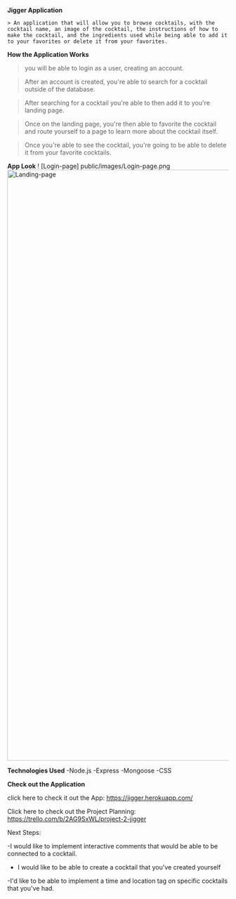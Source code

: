 **Jigger Application**

    > An application that will allow you to browse cocktails, with the cocktail name, an image of the cocktail, the instructions of how to make the cocktail, and the ingredients used while being able to add it to your favorites or delete it from your favorites. 

**How the Application Works**

> you will be able to login as a user, creating an account. 

>After an account is created, you're able to search for a cocktail outside of the database. 

>After searching for a cocktail you're able to then add it to you're landing page. 

>Once on the landing page, you're then able to favorite the cocktail and route yourself to a page to learn more about the cocktail itself. 

>Once you're able to see the cocktail, you're going to be able to delete it from your favorite cocktails. 

**App Look** 
! [Login-page] public/images/Login-page.png
<img width="1345" alt="Landing-page" src="https://user-images.githubusercontent.com/108112112/219699929-c159fa7f-1c61-49e7-bf0b-f6c54b3ff9f4.png">


**Technologies Used**
    -Node.js 
    -Express
    -Mongoose
    -CSS
    
**Check out the Application**

click here to check it out the App: https://jigger.herokuapp.com/

Click here to check out the Project Planning: https://trello.com/b/2AG9SxWL/project-2-jigger

Next Steps: 

 -I would like to implement interactive comments that would be able to be connected to a cocktail. 

 - I would like to be able to create a cocktail that you've created yourself 

 -I'd like to be able to implement a time and location tag on specific cocktails that you've had. 


